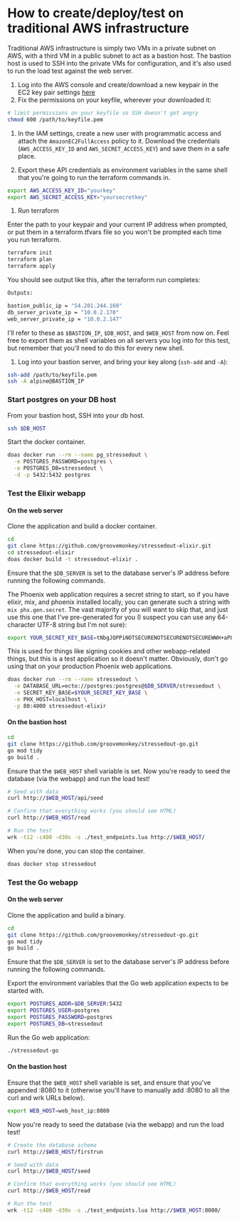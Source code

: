 # How to create/deploy/test on traditional AWS infrastructure

Traditional AWS infrastructure is simply two VMs in a private subnet on AWS, with a third VM in a public subnet to act as a bastion host. The bastion host is used to SSH into the private VMs for configuration, and it's also used to run the load test against the web server.

1. Log into the AWS console and create/download a new keypair in the EC2 key pair settings [here](https://us-west-2.console.aws.amazon.com/ec2/home?region=us-west-2#KeyPairs:)
1. Fix the permissions on your keyfile, wherever your downloaded it:

```bash
# limit permissions on your keyfile so SSH doesn't get angry
chmod 600 /path/to/keyfile.pem
```

1. In the IAM settings, create a new user with programmatic access and attach the `AmazonEC2FullAccess` policy to it. Download the credentials (`AWS_ACCESS_KEY_ID` and `AWS_SECRET_ACCESS_KEY`) and save them in a safe place.

1. Export these API credentials as environment variables in the same shell that you're going to run the terraform commands in.

```bash
export AWS_ACCESS_KEY_ID="yourkey"
export AWS_SECRET_ACCESS_KEY="yoursecretkey"
```

1. Run terraform

Enter the path to your keypair and your current IP address when prompted, or put them in a terraform.tfvars file so you won't be prompted each time you run terraform.

```bash
terraform init
terraform plan
terraform apply
```

You should see output like this, after the terraform run completes:

```bash
Outputs:

bastion_public_ip = "54.201.244.160"
db_server_private_ip = "10.0.2.170"
web_server_private_ip = "10.0.2.147"
```

I'll refer to these as `$BASTION_IP`, `$DB_HOST`, and `$WEB_HOST` from now on.
Feel free to export them as shell variables on all servers you log into for this test, but remember that you'll need to do this for every new shell.


1. Log into your bastion server, and bring your key along (`ssh-add` and `-A`):

```bash
ssh-add /path/to/keyfile.pem
ssh -A alpine@BASTION_IP
```

### Start postgres on your DB host

From your bastion host, SSH into your db host.

```bash
ssh $DB_HOST
```

Start the docker container.

```bash
doas docker run --rm --name pg_stressedout \
  -e POSTGRES_PASSWORD=postgres \
  -e POSTGRES_DB=stressedout \
  -d -p 5432:5432 postgres
```


### Test the Elixir webapp

#### On the web server

Clone the application and build a docker container.

```bash
cd
git clone https://github.com/groovemonkey/stressedout-elixir.git
cd stressedout-elixir
doas docker build -t stressedout-elixir .
```


Ensure that the `$DB_SERVER` is set to the database server's IP address before running the following commands.

The Phoenix web application requires a secret string to start, so if you have elixir, mix, and phoenix installed locally, you can generate such a string with `mix phx.gen.secret`. The vast majority of you will want to skip that, and just use this one that I've pre-generated for you (I suspect you can use any 64-character UTF-8 string but I'm not sure):

```bash
export YOUR_SECRET_KEY_BASE=tNbgJQPPiNOTSECURENOTSECURENOTSECUREWWH+aPL3FQ+u/f0H42zjVt1Ll0LZ
```

This is used for things like signing cookies and other webapp-related things, but this is a test application so it doesn't matter. Obviously, don't go using that on your production Phoenix web applications.

```bash
doas docker run --rm --name stressedout \
  -e DATABASE_URL=ecto://postgres:postgres@$DB_SERVER/stressedout \
  -e SECRET_KEY_BASE=$YOUR_SECRET_KEY_BASE \
  -e PHX_HOST=localhost \
  -p 80:4000 stressedout-elixir
```

#### On the bastion host

```bash
cd
git clone https://github.com/groovemonkey/stressedout-go.git
go mod tidy
go build .
```

Ensure that the `$WEB_HOST` shell variable is set. Now you're ready to seed the database (via the webapp) and run the load test!

```bash
# Seed with data
curl http://$WEB_HOST/api/seed

# Confirm that everything works (you should see HTML)
curl http://$WEB_HOST/read

# Run the test
wrk -t12 -c400 -d30s -s ./test_endpoints.lua http://$WEB_HOST/
```

When you're done, you can stop the container.

```bash
doas docker stop stressedout
```

### Test the Go webapp

#### On the web server

Clone the application and build a binary.

```bash
cd
git clone https://github.com/groovemonkey/stressedout-go.git
go mod tidy
go build .
```

Ensure that the `$DB_SERVER` is set to the database server's IP address before running the following commands.

Export the environment variables that the Go web application expects to be started with.

```bash
export POSTGRES_ADDR=$DB_SERVER:5432
export POSTGRES_USER=postgres
export POSTGRES_PASSWORD=postgres
export POSTGRES_DB=stressedout
```

Run the Go web application:

```bash
./stressedout-go
```

#### On the bastion host

Ensure that the `$WEB_HOST` shell variable is set, and ensure that you've appended :8080 to it (otherwise you'll have to manually add :8080 to all the curl and wrk URLs below).

```bash
export WEB_HOST=web_host_ip:8080
```

Now you're ready to seed the database (via the webapp) and run the load test!

```bash
# Create the database schema
curl http://$WEB_HOST/firstrun

# Seed with data
curl http://$WEB_HOST/seed

# Confirm that everything works (you should see HTML)
curl http://$WEB_HOST/read

# Run the test
wrk -t12 -c400 -d30s -s ./test_endpoints.lua http://$WEB_HOST:8080/
```

